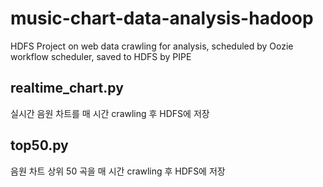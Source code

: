 # music-chart-data-analysis-hadoop
HDFS Project on web data crawling for analysis, scheduled by Oozie workflow scheduler, saved to HDFS by PIPE

## realtime_chart.py
실시간 음원 차트를 매 시간 crawling 후 HDFS에 저장

## top50.py
음원 차트 상위 50 곡을 매 시간 crawling 후 HDFS에 저장
